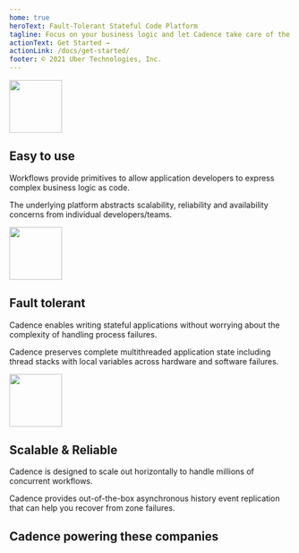 ```yaml
---
home: true
heroText: Fault-Tolerant Stateful Code Platform
tagline: Focus on your business logic and let Cadence take care of the complexity of distributed systems
actionText: Get Started →
actionLink: /docs/get-started/
footer: © 2021 Uber Technologies, Inc.
---
```


<div class="section alt">
  <div class="content content-wide">
    <div class="grid grid-flex-start">
      <div class="grid-col-4">
        <img class="image-align-center" src="img/icon/arrow_divert_filled.svg" width="94px" />
        <h2>Easy to use</h2>
        <p>Workflows provide primitives to allow application developers to express complex business logic as code.</p>
        <p>The underlying platform abstracts scalability, reliability and availability concerns from individual developers/teams.</p>
      </div>
      <div class="grid-col-4">
        <img class="image-align-center" src="img/icon/gears_outlined.svg" width="94px" />
        <h2>Fault tolerant</h2>
        <p>Cadence enables writing stateful applications without worrying about the complexity of handling process failures.</p>
        <p>Cadence preserves complete multithreaded application state including thread stacks with local variables across hardware and software failures.</p>
      </div>
      <div class="grid-col-4">
        <img class="image-align-center" src="img/icon/chart_bar_ascending_filled.svg" width="94px" />
        <h2>Scalable & Reliable</h2>
        <p>Cadence is designed to scale out horizontally to handle millions of concurrent workflows.</p>
        <p>Cadence provides out-of-the-box asynchronous history event replication that can help you recover from zone failures.</p>
      </div>
    </div>
  </div>
</div>

<div class="section">
  <div class="content">
    <h2>Cadence powering these companies</h2>
    <div class="grid grid-always grid-justify-evenly grid-wrap">
      <logo
        href="https://www.grupomasmovil.com/en"
        img="img/company-logo/1_masmovil.jpeg"
        label="Masmovil"
        width="160px"
      />
      <logo
        href="https://www.aftership.com"
        img="img/company-logo/2_aftership.svg"
        label="Aftership"
        width="163px"
      />
      <logo
        href="https://www.linkedin.com"
        label="Linkedin"
      />
      <logo
        href="https://www.doordash.com"
        label="Doordash"
      />
      <logo
        href="https://www.cruxinformatics.com"
        label="Crux Informatics"
      />
      <logo
        href="https://www.didiglobal.com"
        label="Didi"
      />
      <logo
        href="https://banzaicloud.com"
        label="Banzai Cloud"
      />
      <logo
        href="https://www.grab.com"
        label="Grab"
      />
      <logo
        href="https://www.momenta.cn"
        label="Momenta"
      />
      <logo
        href="https://mirato.com"
        label="Mirato"
      />
      <logo
        href="https://www.axon.com"
        label="Axon"
      />
    </div>
  </div>
</div>

